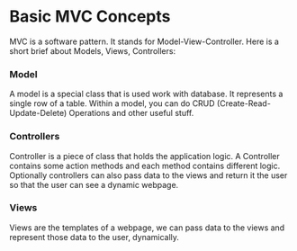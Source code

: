 # Basic MVC Concepts

MVC is a software pattern. It stands for Model-View-Controller. Here is a short brief about Models, Views, Controllers: 

### Model
A model is a special class that is used work with database. It represents a single row of a table. Within a model, you can do CRUD (Create-Read-Update-Delete) Operations and other useful stuff.

### Controllers
Controller is a piece of class that holds the application logic. A Controller contains some action methods and each method contains different logic. Optionally controllers can also pass data to the views and return it the user so that the user can see a dynamic webpage.

### Views
Views are the templates of a webpage, we can pass data to the views and represent those data to the user, dynamically.